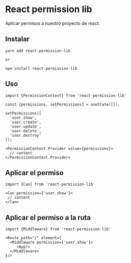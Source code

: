 # React permission lib

Aplicar permisos a nuestro proyecto de react.

## Instalar
```
yarn add react-permission-lib

or

npm install react-permission-lib
```

## Uso
```
import {PermissionContext} from 'react-permission-lib'

const [permissions, setPermissions] = useState([]);

setPermissions([
  'user.show',
  'user.create', 
  'user.update', 
  'user.delete', 
  'user.destroy'
]);

<PermissionContext.Provider value={permissions}>
  // content
</PermissionContext.Provider>
```


## Aplicar el permiso

```
import {Can} from 'react-permission-lib'

<Can permission={'user.show'}>
 // content
</Can>

```

## Aplicar el permiso a la ruta

```
import {Middleware} from 'react-permission-lib'

<Route path="/" element={
  <Middleware permission={'user.show'}>
     <App/>
  </Middleware>
}/>
